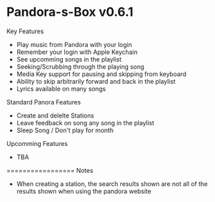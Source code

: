 Pandora-s-Box v0.6.1
=============
Key Features
- Play music from Pandora with your login
- Remember your login with Apple Keychain
- See upcomming songs in the playlist
- Seeking/Scrubbing through the playing song
- Media Key support for pausing and skipping from keyboard
- Ability to skip arbitrarily forward and back in the playlist
- Lyrics available on many songs

Standard Panora Features
- Create and delelte Stations
- Leave feedback on song any song in the playlist
- Sleep Song / Don't play for month

Upcomming Features
- TBA

=================
Notes
- When creating a station, the search results shown are not all of the results shown when using the pandora website
